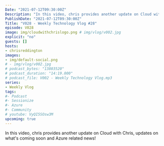 ```yaml
---
Date: "2021-07-12T09:30:00Z"
Description: "In this video, chris provides another update on Cloud with Chris, updates on what's coming soon and Azure related news!"
PublishDate: "2021-07-12T09:30:00Z"
Title: "V028 - Weekly Technology Vlog #28"
episode: V028
image: img/cloudwithchrislogo.png # img/vlog/v002.jpg
explicit: "no"
guests: []
hosts:
- chrisreddington
images:
- img/default-social.png
# - img/vlog/v002.jpg
# podcast_bytes: "13803520"
# podcast_duration: "14:19.000"
# podcast_file: V002 - Weekly Technology Vlog.mp3
series:
- Weekly Vlog
tags:
#- Podcast
#- Sessionize
#- Azure
#- Community
# youtube: VyQI5SOsw3M
upcoming: true
---
```

In this video, chris provides another update on Cloud with Chris, updates on what's coming soon and Azure related news!